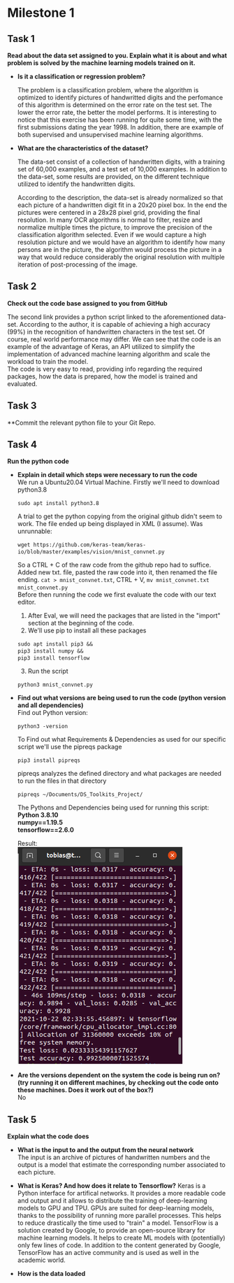 # Milestone 1 

## Task 1
**Read about the data set assigned to you. Explain what it is about and what problem is solved by the machine learning models trained on it.**

- **Is it a classification or regression problem?**  

  The problem is a classification problem, where the algorithm is optimized to identify pictures of handwritted digits and the perfomance of this algorithm is determined on the error
  rate on the test set. The lower the error rate, the better the model performs. It is interesting to notice that this exercise has been running for quite some time, with the first
  submissions dating the year 1998. In addition, there are example of both supervised and unsupervised machine learning algorithms.

- **What are the characteristics of the dataset?**    

  The data-set consist of a collection of handwritten digits, with a training set of 60,000 examples, and a test set of 10,000 examples. In addition to the data-set, some results are   provided, on the different technique utilized to identify the handwritten digits. 

  According to the description, the data-set is already normalized so that each picture of a handwritten digit fit in a 20x20 pixel box. In the end the pictures were centered in a
  28x28 pixel grid, providing the final resolution. In many OCR algorithms is normal to filter, resize and normalize multiple times the picture, to improve the precision of the 
  classification algorithm selected. Even if we would capture a high resolution picture and we would have an algorithm to identify how many persons are in the picture, the algorithm
  would process the picture in a way that would reduce considerably the original resolution with multiple iteration of post-processing of the image.

## Task 2
**Check out the code base assigned to you from GitHub**

  The second link provides a python script linked to the aforementioned data-set. According to the author, it is capable of achieving a high accuracy (99%) in the recognition of
  handwritten characters in the test set. Of course, real world performance may differ. 
  We can see that the code is an example of the advantage of Keras, an API utilized to simplify the implementation of advanced machine learning algorithm and scale the workload to
  train the model.  
  The code is very easy to read, providing info regarding the required packages, how the data is prepared, how the model is trained and evaluated. 
  
## Task 3
**Commit the relevant python file to your Git Repo.

## Task 4

**Run the python code**

- **Explain in detail which steps were necessary to run the code**  
  We run a Ubuntu20.04 Virtual Machine. Firstly we'll need to download python3.8  
  ```
  sudo apt install python3.8
  ```
  
  A trial to get the python copying from the original github didn't seem to work. 
  The file ended up being displayed in XML (I assume). Was unrunnable:
  ```
  wget https://github.com/keras-team/keras-io/blob/master/examples/vision/mnist_convnet.py
  ```
  So a CTRL + C of the raw code from the github repo had to suffice. Added new txt. file, pasted the raw code into it, then renamed the file ending.
  `cat > mnist_convnet.txt`, CTRL + V, `mv mnist_convnet.txt mnist_convnet.py`  
  Before then running the code we first evaluate the code with our text editor.  
  1. After Eval, we will need the packages that are listed in the "import" section at the beginning of the code.
  2. We'll use pip to install all these packages
    ```
    sudo apt install pip3 &&
    pip3 install numpy &&
    pip3 install tensorflow 
    ```
  3. Run the script
    ```
    python3 mnist_convnet.py
    ```

- **Find out what versions are being used to run the code (python version and all dependencies)**  
  Find out Python version:
  ```
  python3 -version
  ```
  To Find out what Requirements & Dependencies as used for our specific script we'll use the pipreqs package
  ```
  pip3 install pipreqs
  ```
  pipreqs analyzes the defined directory and what packages are needed to run the files in that directory
  ```
  pipreqs ~/Documents/DS_Toolkits_Project/
  ```
  The Pythons and Dependencies being used for running this script:  
  **Python 3.8.10  
  numpy==1.19.5  
  tensorflow==2.6.0**  

  Result:  
  ![Results](https://github.com/tobiasuruali/DS_ToolKits_Project/blob/feature/Milestone_Reports/images/Results_PythonScript_mnist.png)

- **Are the versions dependent on the system the code is being run on? (try running it on different machines, by checking out the code onto these machines. Does it work out of the box?)**  
  No

## Task 5  
**Explain what the code does**  

  - **What is the input to and the output from the neural network**  
  The input is an archive of pictures of handwritten numbers and the output is a model that estimate the corresponding number associated to each picture. 
  
  - **What is Keras? And how does it relate to Tensorflow?**
  Keras is a Python interface for artifical networks. It provides a more readable code and output and it allows to distribute the training of deep-learning models to GPU and TPU.
  GPUs are suited for deep-learning models, thanks to the possibility of running more parallel processes. This helps to reduce drastically the time used to 
  "train" a model. 
  TensorFlow is a solution created by Google, to provide an open-source library for machine learning models. It helps to create ML models with (potentially) only few lines of code.
  In addition to the content generated by Google, TensorFlow has an active community and is used as well in the academic world.
  
 - **How is the data loaded**  
  
